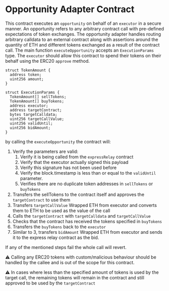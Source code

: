 # Opportunity Adapter Contract

This contract executes an `opportunity` on behalf of an `executor` in a secure manner.
An opportunity refers to any arbitrary contract call with pre-defined expectations of token exchanges.
The opportunity adapter handles routing arbitrary calldata to an external contract along with assertions around the
quantity of ETH and different tokens exchanged as a result of the contract call.
The main function `executeOpportunity` accepts an `ExecutionParams` type.
The `executor` should allow this contract to spend their tokens on their behalf using the ERC20 `approve` method.

```solidity
struct TokenAmount {
  address token;
  uint256 amount;
}

struct ExecutionParams {
  TokenAmount[] sellTokens;
  TokenAmount[] buyTokens;
  address executor;
  address targetContract;
  bytes targetCalldata;
  uint256 targetCallValue;
  uint256 validUntil;
  uint256 bidAmount;
}

```

by calling the `executeOpportunity` the contract will:

1. Verify the parameters are valid:
   1. Verify it is being called from the `expressRelay` contract
   2. Verify that the executor actually signed this payload
   3. Verify this signature has not been used before
   4. Verify the block.timestamp is less than or equal to the `validUntil` parameter.
   5. Verifies there are no duplicate token addresses in `sellTokens` or `buyTokens`
2. Transfers the sellTokens to the contract itself and approves the `targetContract` to use them
3. Transfers `targetCallValue` Wrapped ETH from executor and converts them to ETH to be used as the value of the call
4. Calls the `targetContract` with `targetCalldata` and `targetCallValue`
5. Checks that the contract has received the tokens specified in `buyTokens`
6. Transfers the `buyTokens` back to the `executor`
7. Similar to 3, transfers `bidAmount` Wrapped ETH from executor and sends it to the express relay contract as the bid.

If any of the mentioned steps fail the whole call will revert.

⚠️ Calling any ERC20 tokens with custom/malicious behaviour should be handled by the callee
and is out of the scope for this contract.

⚠️ In cases where less than the specified amount of tokens is used by the target call,
the remaining tokens will remain in the contract and still approved to be used by the `targetContract`

